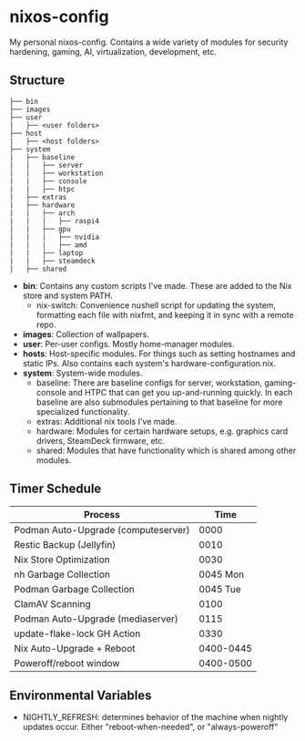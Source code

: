 # nixos-config

My personal nixos-config. Contains a wide variety of modules for security hardening, gaming, AI,
virtualization, development, etc.

## Structure

```
├── bin
├── images
├── user
|   ├── <user folders>
├── host
|   ├── <host folders>
├── system
|   ├── baseline
|   |   ├── server
|   |   ├── workstation
|   |   ├── console
|   |   ├── htpc
|   ├── extras
|   ├── hardware
|   |   ├── arch
|   |   |   ├── raspi4
|   |   ├── gpu
|   |   |   ├── nvidia
|   |   |   ├── amd
|   |   ├── laptop
|   |   ├── steamdeck
|   ├── shared
```

- **bin**: Contains any custom scripts I've made. These are added to the Nix store and system PATH.
  - nix-switch: Convenience nushell script for updating the system, formatting each file with
    nixfmt, and keeping it in sync with a remote repo.
- **images**: Collection of wallpapers.
- **user**: Per-user configs. Mostly home-manager modules.
- **hosts**: Host-specific modules. For things such as setting hostnames and static IPs. Also
  contains each system's hardware-configuration.nix.
- **system**: System-wide modules.
  - baseline: There are baseline configs for server, workstation, gaming-console and HTPC that can
    get you up-and-running quickly. In each baseline are also submodules pertaining to that baseline
    for more specialized functionality.
  - extras: Additional nix tools I've made.
  - hardware: Modules for certain hardware setups, e.g. graphics card drivers, SteamDeck firmware,
    etc.
  - shared: Modules that have functionality which is shared among other modules.

## Timer Schedule

| Process                             | Time      |
| ----------------------------------- | --------- |
| Podman Auto-Upgrade (computeserver) | 0000      |
| Restic Backup (Jellyfin)            | 0010      |
| Nix Store Optimization              | 0030      |
| nh Garbage Collection               | 0045 Mon  |
| Podman Garbage Collection           | 0045 Tue  |
| ClamAV Scanning                     | 0100      |
| Podman Auto-Upgrade (mediaserver)   | 0115      |
| update-flake-lock GH Action         | 0330      |
| Nix Auto-Upgrade + Reboot           | 0400-0445 |
| Poweroff/reboot window              | 0400-0500 |

## Environmental Variables

- NIGHTLY_REFRESH: determines behavior of the machine when nightly updates occur. Either "reboot-when-needed", or "always-poweroff"
